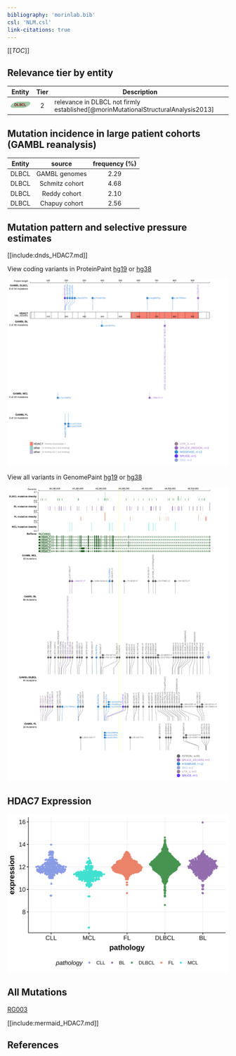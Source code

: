 ```yaml
---
bibliography: 'morinlab.bib'
csl: 'NLM.csl'
link-citations: true
---
```

[[_TOC_]]


## Relevance tier by entity

|Entity|Tier|Description                              |
|:------:|:----:|-----------------------------------------|
|![DLBCL](images/icons/DLBCL_tier2.png) |2   |relevance in DLBCL not firmly established[@morinMutationalStructuralAnalysis2013]|

## Mutation incidence in large patient cohorts (GAMBL reanalysis)

|Entity|source        |frequency (%)|
|:------:|:--------------:|:-------------:|
|DLBCL |GAMBL genomes |2.29         |
|DLBCL |Schmitz cohort|4.68         |
|DLBCL |Reddy cohort  |2.10         |
|DLBCL |Chapuy cohort |2.56         |

## Mutation pattern and selective pressure estimates

[[include:dnds_HDAC7.md]]




View coding variants in ProteinPaint [hg19](https://morinlab.github.io/LLMPP/GAMBL/HDAC7_protein.html)  or [hg38](https://morinlab.github.io/LLMPP/GAMBL/HDAC7_protein_hg38.html)

![](images/proteinpaint/HDAC7_NM_015401.svg)

View all variants in GenomePaint [hg19](https://morinlab.github.io/LLMPP/GAMBL/HDAC7.html)  or [hg38](https://morinlab.github.io/LLMPP/GAMBL/HDAC7_hg38.html)

![](images/proteinpaint/HDAC7.svg)

## HDAC7 Expression
![](images/gene_expression/HDAC7_by_pathology.svg)
<!-- ORIGIN: morinMutationalStructuralAnalysis2013 -->
<!-- DLBCL: morinMutationalStructuralAnalysis2013 -->

## All Mutations

[RG003](https://www.bcgsc.ca/downloads/morinlab/GAMBL/Morin_2013/RG003.html)

[[include:mermaid_HDAC7.md]]

## References

